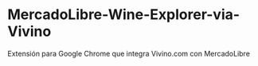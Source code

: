 # MercadoLibre-Wine-Explorer-via-Vivino
Extensión para Google Chrome que integra Vivino.com con MercadoLibre
